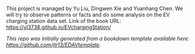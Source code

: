 
This project is managed by Yu Liu, Dingwen Xie and Yuanhang Chen. We will try to observe patterns or facts and do some analysis on the EV charging station data set.
Link of the book URL: https://yl3738.github.io/EVchargingStation/



*This repo was initially generated from a bookdown template available here: https://github.com/jtr13/EDAVtemplate.*	



